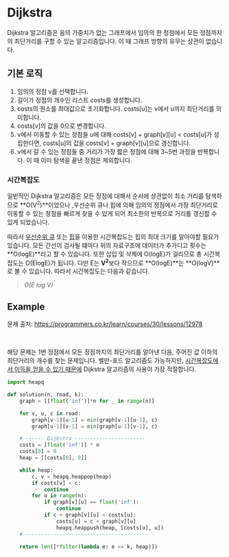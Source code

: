 # Dijkstra

Dijkstra 알고리즘은 음의 가중치가 없는 그래프에서 임의의 한 정점에서 모든 정점까지의 최단거리를 구할 수 있는 알고리즘입니다. 이 때 그래프 방향의 유무는 상관이 없습니다.



## 기본 로직

1. 임의의 정점 v를 선택합니다.
2. 길이가 정점의 개수인 리스트 costs를 생성합니다. 
3. costs의 원소를 최대값으로 초기화합니다. costs[u]는 v에서 u까지 최단거리를 의미합니다.
4. costs[v]의 값을 0으로 변경합니다.
5. v에서 이동할 수 있는 정점들 u에 대해 costs[v] + graph\[v][u] < costs[u]가 성립한다면, costs[u]의 값을 costs[v] + graph\[v][u]으로 갱신합니다.
6. v에서 갈 수 있는 정점들 중 거리가 가장 짧은 정점에 대해 3~5번 과정을 반복합니다. 이 때 이미 탐색을 끝낸 정점은 제외합니다.



### 시간복잡도

일반적인  Dijkstra 알고리즘은 모든 정점에 대해서 순서에 상관없이 최소 거리를 탐색하므로 **O(V<sup>2</sup>)**이었으나 ,우선순위 큐나 힙에 의해 임의의 정점에서 가장 최단거리로 이동할 수 있는 정점을 빠르게 찾을 수 있게 되어 최소한의 반복으로 거리를 갱신할 수 있게 되었습니다.

따라서 <u>우선순위 큐</u> 또는 <u>힙</u>을 이용한 시간복잡도는 힙의 최대 크기를 알아야할 필요가 있습니다. 모든 간선이 검사될 떄마다 위의 자료구조에 데이터가 추가디고 횟수는  **O(logE)**라고 할 수 있습니다. 또한 삽입 및 삭제에 O(logE)가 걸리므로 총 시간복잡도는 O(ElogE)가 됩니다. 다만 E는 **V**<sup>**2**</sup>보다 작으므로 **O(logE)**는 **O(logV)**로 볼 수 있습니다. 따라서 시간복잡도는 다음과 같습니다. 

> *O(E log V)*

##  Example

문제 출처: https://programmers.co.kr/learn/courses/30/lessons/12978

<br>

해당 문제는 1번 정점에서 모든 정점까지의 최단거리를 알아낸 다음, 주어진 값 이하의 최단거리의 개수를 찾는 문제입니다. 벨만-포드 알고리즘도 가능하지만, <u>시간복잡도에서 이득을 얻을 수 있기 때문에</u> Dijkstra 알고리즘의 사용이 가장 적절합니다.

```python
import heapq

def solution(n, road, k):
    graph = [[float('inf')]*n for _ in range(n)]

    for v, u, c in road:
        graph[v-1][u-1] = min(graph[v-1][u-1], c)
        graph[u-1][v-1] = min(graph[u-1][v-1], c)

    # ------ Dijkstra -----------------------
    costs = [float('inf')] * n
    costs[0] = 0
    heap = [[costs[0], 0]]

    while heap:
        c, v = heapq.heappop(heap)
        if costs[v] < c:
            continue
        for u in range(n):
            if graph[v][u] == float('inf'):
                continue
            if c + graph[v][u] < costs[u]:
                costs[u] = c + graph[v][u]
                heapq.heappush(heap, [costs[u], u]) 
    # ----------------------------------------

    return len([*filter(lambda e: e <= k, heap)])
```

